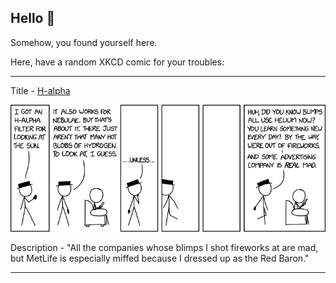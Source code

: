 ## Hello 👀

Somehow, you found yourself here.

Here, have a random XKCD comic for your troubles:

-----------------------------------

Title - [H-alpha](https://xkcd.com/2484)

![H-alpha](./random_comic.png)

Description - "All the companies whose blimps I shot fireworks at are mad, but MetLife is especially miffed because I dressed up as the Red Baron."

-----------------------------------